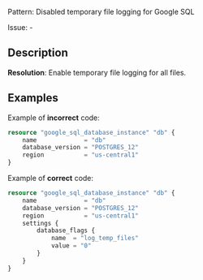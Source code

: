Pattern: Disabled temporary file logging for Google SQL

Issue: -

## Description

**Resolution**: Enable temporary file logging for all files.

## Examples

Example of **incorrect** code:

```terraform
resource "google_sql_database_instance" "db" {
	name             = "db"
	database_version = "POSTGRES_12"
	region           = "us-central1"
}
```

Example of **correct** code:

```terraform
resource "google_sql_database_instance" "db" {
	name             = "db"
	database_version = "POSTGRES_12"
	region           = "us-central1"
	settings {
	    database_flags {
		    name  = "log_temp_files"
		    value = "0"
		}
	}
}
```